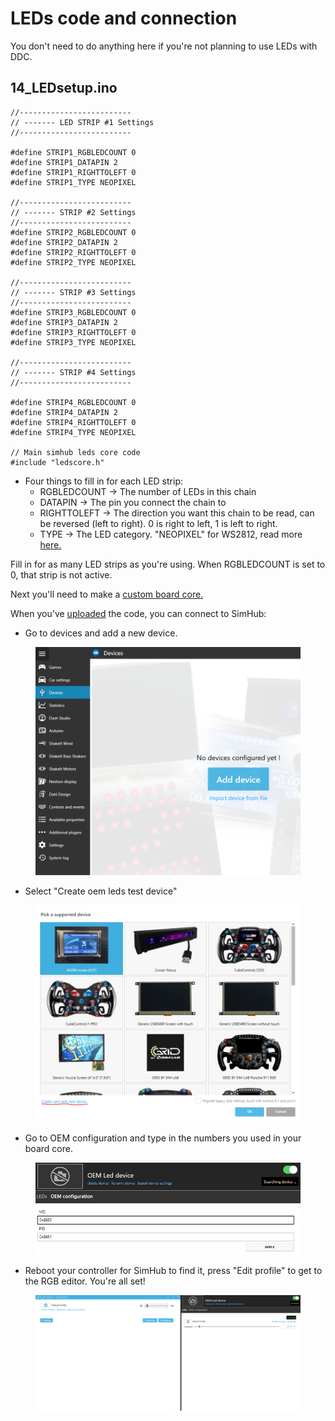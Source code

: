 # LEDs code and connection

You don't need to do anything here if you're not planning to use LEDs with DDC.&#x20;

## 14\_LEDsetup.ino

```
//-------------------------
// ------- LED STRIP #1 Settings
//-------------------------

#define STRIP1_RGBLEDCOUNT 0
#define STRIP1_DATAPIN 2
#define STRIP1_RIGHTTOLEFT 0
#define STRIP1_TYPE NEOPIXEL

//-------------------------
// ------- STRIP #2 Settings
//-------------------------
#define STRIP2_RGBLEDCOUNT 0
#define STRIP2_DATAPIN 2 
#define STRIP2_RIGHTTOLEFT 0
#define STRIP2_TYPE NEOPIXEL

//-------------------------
// ------- STRIP #3 Settings
//-------------------------
#define STRIP3_RGBLEDCOUNT 0
#define STRIP3_DATAPIN 2
#define STRIP3_RIGHTTOLEFT 0
#define STRIP3_TYPE NEOPIXEL

//-------------------------
// ------- STRIP #4 Settings
//-------------------------

#define STRIP4_RGBLEDCOUNT 0
#define STRIP4_DATAPIN 2
#define STRIP4_RIGHTTOLEFT 0
#define STRIP4_TYPE NEOPIXEL

// Main simhub leds core code
#include "ledscore.h"
```

* Four things to fill in for each LED strip:
  * RGBLEDCOUNT -> The number of LEDs in this chain
  * DATAPIN -> The pin you connect the chain to
  * RIGHTTOLEFT -> The direction you want this chain to be read, can be reversed (left to right). 0 is right to left, 1 is left to right.
  * TYPE -> The LED category. "NEOPIXEL" for WS2812, read more [here.](https://github.com/FastLED/FastLED/wiki/Overview#chipsets)

Fill in for as many LED strips as you're using. When RGBLEDCOUNT is set to 0, that strip is not active.&#x20;

Next you'll need to make a [custom board core. ](../4.-advanced-features/naming-the-controller.md)

When you've [uploaded](upload.md) the code, you can connect to SimHub:

* Go to devices and add a new device.

<figure><img src="../.gitbook/assets/image (15).png" alt=""><figcaption></figcaption></figure>

* Select "Create oem leds test device"

<figure><img src="../.gitbook/assets/image (14).png" alt=""><figcaption></figcaption></figure>

* Go to OEM configuration and type in the numbers you used in your board core.&#x20;

<figure><img src="../.gitbook/assets/image (12).png" alt=""><figcaption></figcaption></figure>

* Reboot your controller for SimHub to find it, press "Edit profile" to get to the RGB editor. You're all set!

<figure><img src="../.gitbook/assets/image (4) (4).png" alt=""><figcaption></figcaption></figure>
